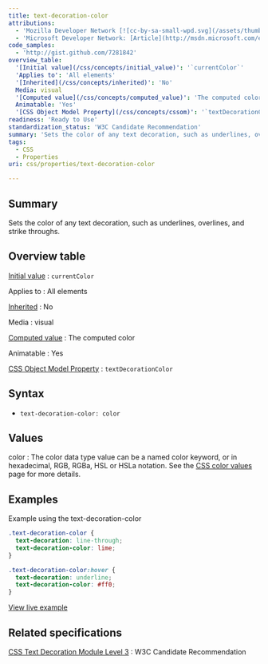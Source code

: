 ```yaml
---
title: text-decoration-color
attributions:
  - 'Mozilla Developer Network [![cc-by-sa-small-wpd.svg](/assets/thumb/8/8c/cc-by-sa-small-wpd.svg/120px-cc-by-sa-small-wpd.svg.png)](http://creativecommons.org/licenses/by-sa/3.0/us/): [Article](https://developer.mozilla.org/en-US/docs/Web/CSS/text-decoration-color)'
  - 'Microsoft Developer Network: [Article](http://msdn.microsoft.com/en-us/library/gg721748(v=expression.40).aspx)'
code_samples:
  - 'http://gist.github.com/7281842'
overview_table:
  '[Initial value](/css/concepts/initial_value)': '`currentColor`'
  'Applies to': 'All elements'
  '[Inherited](/css/concepts/inherited)': 'No'
  Media: visual
  '[Computed value](/css/concepts/computed_value)': 'The computed color'
  Animatable: 'Yes'
  '[CSS Object Model Property](/css/concepts/cssom)': '`textDecorationColor`'
readiness: 'Ready to Use'
standardization_status: 'W3C Candidate Recommendation'
summary: 'Sets the color of any text decoration, such as underlines, overlines, and strike throughs.'
tags:
  - CSS
  - Properties
uri: css/properties/text-decoration-color

---
```

## Summary

Sets the color of any text decoration, such as underlines, overlines, and strike throughs.

## Overview table

[Initial value](/css/concepts/initial_value)
:   `currentColor`

Applies to
:   All elements

[Inherited](/css/concepts/inherited)
:   No

Media
:   visual

[Computed value](/css/concepts/computed_value)
:   The computed color

Animatable
:   Yes

[CSS Object Model Property](/css/concepts/cssom)
:   `textDecorationColor`

## Syntax

-   `text-decoration-color: color`

## Values

color
:   The color data type value can be a named color keyword, or in hexadecimal, RGB, RGBa, HSL or HSLa notation. See the [CSS color values](/css/color) page for more details.

## Examples

Example using the text-decoration-color

``` css
.text-decoration-color {
  text-decoration: line-through;
  text-decoration-color: lime;
}

.text-decoration-color:hover {
  text-decoration: underline;
  text-decoration-color: #ff0;
}
```

[View live example](http://code.webplatform.org/gist/7281842)

## Related specifications

[CSS Text Decoration Module Level 3](http://www.w3.org/TR/css-text-decor-3/)
:   W3C Candidate Recommendation
